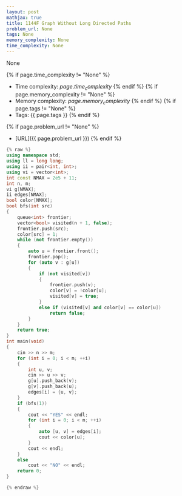 ```yaml
---
layout: post
mathjax: true
title: 1144F Graph Without Long Directed Paths
problem_url: None
tags: None
memory_complexity: None
time_complexity: None
---
```


None


{% if page.time_complexity != "None" %}
- Time complexity: ${{ page.time_complexity }}$
{% endif %}
{% if page.memory_complexity != "None" %}
- Memory complexity: ${{ page.memory_complexity }}$
{% endif %}
{% if page.tags != "None" %}
- Tags: {{ page.tags }}
{% endif %}

{% if page.problem_url != "None" %}
- [URL]({{ page.problem_url }})
{% endif %}

```cpp
{% raw %}
using namespace std;
using ll = long long;
using ii = pair<int, int>;
using vi = vector<int>;
int const NMAX = 2e5 + 11;
int n, m;
vi g[NMAX];
ii edges[NMAX];
bool color[NMAX];
bool bfs(int src)
{
    queue<int> frontier;
    vector<bool> visited(n + 1, false);
    frontier.push(src);
    color[src] = 1;
    while (not frontier.empty())
    {
        auto u = frontier.front();
        frontier.pop();
        for (auto v : g[u])
        {
            if (not visited[v])
            {
                frontier.push(v);
                color[v] = !color[u];
                visited[v] = true;
            }
            else if (visited[v] and color[v] == color[u])
                return false;
        }
    }
    return true;
}
int main(void)
{
    cin >> n >> m;
    for (int i = 0; i < m; ++i)
    {
        int u, v;
        cin >> u >> v;
        g[u].push_back(v);
        g[v].push_back(u);
        edges[i] = {u, v};
    }
    if (bfs(1))
    {
        cout << "YES" << endl;
        for (int i = 0; i < m; ++i)
        {
            auto [u, v] = edges[i];
            cout << color[u];
        }
        cout << endl;
    }
    else
        cout << "NO" << endl;
    return 0;
}

{% endraw %}
```